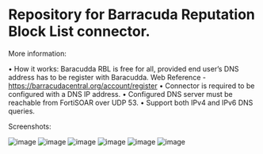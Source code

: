 # Repository for Barracuda Reputation Block List connector.

More information:

•	How it works: Baracudda RBL is free for all, provided end user’s DNS address has to be register with Baracudda. Web Reference - https://barracudacentral.org/account/register
•	Connector is required to be configured with a DNS IP address.
•	Configured DNS server must be reachable from FortiSOAR over UDP 53.
•	Support both IPv4 and IPv6 DNS queries.

Screenshots:

![image](https://user-images.githubusercontent.com/764987/222428097-ebc4bcf7-0874-4e66-955b-5cde6b80d7f4.png)
![image](https://user-images.githubusercontent.com/764987/222428343-3b9d8f11-8196-4f81-bf7c-5dbe4515f851.png)
![image](https://user-images.githubusercontent.com/764987/222428508-0b98c520-f738-4aef-96dc-c876d0f55a29.png)
![image](https://user-images.githubusercontent.com/764987/222428588-29c2f073-67d6-4de3-a952-48792f13034f.png)
![image](https://user-images.githubusercontent.com/764987/222429064-a1969183-4bb6-439a-984e-c3b069fee3bb.png)
![image](https://user-images.githubusercontent.com/764987/222429133-af839b17-160a-4eb4-80a5-f6452a7fa8e3.png)



